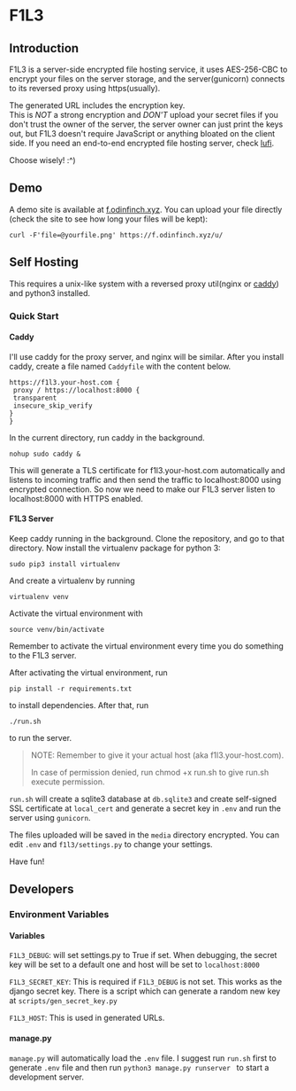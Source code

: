 # F1L3  
## Introduction
F1L3 is a server-side encrypted file hosting service, it uses AES-256-CBC to encrypt your files on the server storage, and the server(gunicorn) connects to its reversed proxy using https(usually).  

The generated URL includes the encryption key.  
This is *NOT* a strong encryption and *DON'T* upload your secret files if you don't trust the owner of the server, the server owner can just print the keys out, but F1L3 doesn't require JavaScript or anything bloated on the client side. If you need an end-to-end encrypted file hosting server, check [lufi](https://framagit.org/luc/lufi).  

Choose wisely! :^)

## Demo
A demo site is available at [f.odinfinch.xyz](https://f.odinfinch.xyz).
You can upload your file directly (check the site to see how long your files will be kept):
```
curl -F'file=@yourfile.png' https://f.odinfinch.xyz/u/
```
## Self Hosting
This requires a unix-like system with a reversed proxy util(nginx or [caddy](https://caddyserver.com/)) and python3 installed.
### Quick Start
#### Caddy
I'll use caddy for the proxy server, and nginx will be similar. After you install caddy, create a file named `Caddyfile` with the content below.
```
https://f1l3.your-host.com {
 proxy / https://localhost:8000 {
 transparent
 insecure_skip_verify
}
}
```
In the current directory, run caddy in the background.
```
nohup sudo caddy &
```
This will generate a TLS certificate for f1l3.your-host.com automatically and listens to incoming traffic and then send the traffic to localhost:8000 using encrypted connection. So now we need to make our F1L3 server listen to localhost:8000 with HTTPS enabled.

#### F1L3 Server
Keep caddy running in the background. Clone the repository, and go to that directory. Now install the virtualenv package for python 3: 
```
sudo pip3 install virtualenv
```

And create a virtualenv by running 
```
virtualenv venv
```
Activate the virtual environment with 
```
source venv/bin/activate
```
 Remember to activate the virtual environment every time you do something to the F1L3 server.

After activating the virtual environment, run 
```
pip install -r requirements.txt
``` 
to install dependencies. After that, run 
```
./run.sh
``` 
to run the server. 
> NOTE: 
> Remember to give it your actual host (aka f1l3.your-host.com).
> 
> In case of permission denied, run chmod +x run.sh to give run.sh execute permission.

`run.sh` will create a sqlite3 database at `db.sqlite3` and create self-signed SSL certificate at `local_cert` and generate a secret key in `.env` and run the server using `gunicorn`. 

The files uploaded will be saved in the `media` directory encrypted. You can edit `.env` and `f1l3/settings.py` to change your settings.

Have fun!

## Developers
### Environment Variables
#### Variables
`F1L3_DEBUG`: will set settings.py to True if set. When debugging, the secret key will be set to a default one and host will be set to `localhost:8000`

`F1L3_SECRET_KEY`: This is required if `F1L3_DEBUG` is not set. This works as the django secret key. There is a script which can generate a random new key at `scripts/gen_secret_key.py`

`F1L3_HOST`: This is used in generated URLs.

#### manage.py 
`manage.py` will automatically load the `.env` file. I suggest run `run.sh` first to generate `.env` file and then run `python3 manage.py runserver ` to start a development server.